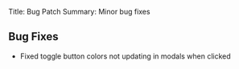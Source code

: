 Title: Bug Patch
Summary: Minor bug fixes

## Bug Fixes
- Fixed toggle button colors not updating in modals when clicked
